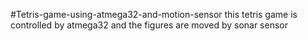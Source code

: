 #Tetris-game-using-atmega32-and-motion-sensor
this tetris game is controlled by atmega32 and the figures are moved by sonar sensor
